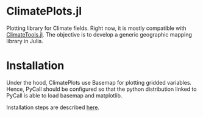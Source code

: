 # ClimatePlots.jl
Plotting library for Climate fields. Right now, it is mostly compatible with [ClimateTools.jl](https://github.com/Balinus/ClimateTools.jl). The objective is to develop a generic geographic mapping library in Julia.

# Installation
Under the hood, ClimatePlots use Basemap for plotting gridded variables. Hence, PyCall should be configured so that the python distribution linked to PyCall is able to load basemap and matplotlib.

Installation steps are described [here](https://balinus.github.io/ClimateTools.jl/dev/installation/).
